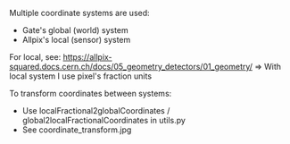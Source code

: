 Multiple coordinate systems are used:
- Gate's global (world) system
- Allpix's local (sensor) system

For local, see:
https://allpix-squared.docs.cern.ch/docs/05_geometry_detectors/01_geometry/
=> With local system I use pixel's fraction units

To transform coordinates between systems:
- Use localFractional2globalCoordinates / global2localFractionalCoordinates in utils.py
- See coordinate_transform.jpg